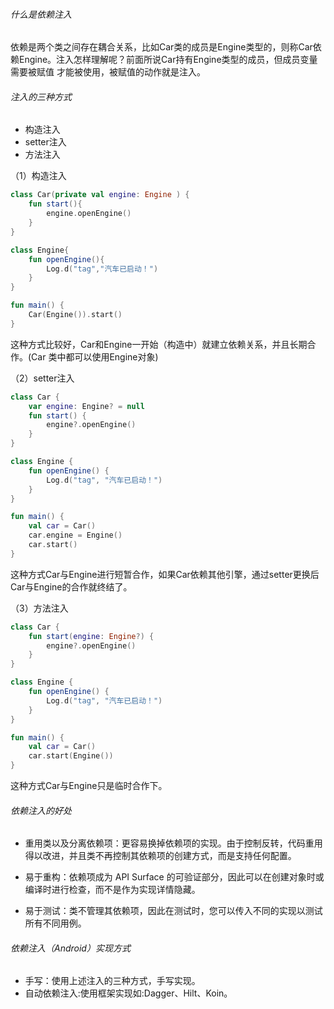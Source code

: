 
###### 什么是依赖注入

依赖是两个类之间存在耦合关系，比如Car类的成员是Engine类型的，则称Car依赖Engine。注入怎样理解呢？前面所说Car持有Engine类型的成员，但成员变量需要被赋值
才能被使用，被赋值的动作就是注入。

###### 注入的三种方式

- 构造注入
- setter注入
- 方法注入

（1）构造注入

```kotlin
class Car(private val engine: Engine ) {
    fun start(){
        engine.openEngine()
    }
}

class Engine{
    fun openEngine(){
        Log.d("tag","汽车已启动！")
    }
}

fun main() {
    Car(Engine()).start()
}
```
这种方式比较好，Car和Engine一开始（构造中）就建立依赖关系，并且长期合作。(Car 类中都可以使用Engine对象)

（2）setter注入
```kotlin
class Car {
    var engine: Engine? = null
    fun start() {
        engine?.openEngine()
    }
}

class Engine {
    fun openEngine() {
        Log.d("tag", "汽车已启动！")
    }
}

fun main() {
    val car = Car()
    car.engine = Engine()
    car.start()
}
```
这种方式Car与Engine进行短暂合作，如果Car依赖其他引擎，通过setter更换后Car与Engine的合作就终结了。

（3）方法注入

```kotlin
class Car {
    fun start(engine: Engine?) {
        engine?.openEngine()
    }
}

class Engine {
    fun openEngine() {
        Log.d("tag", "汽车已启动！")
    }
}

fun main() {
    val car = Car()
    car.start(Engine())
}
```
这种方式Car与Engine只是临时合作下。

###### 依赖注入的好处

- 重用类以及分离依赖项：更容易换掉依赖项的实现。由于控制反转，代码重用得以改进，并且类不再控制其依赖项的创建方式，而是支持任何配置。

- 易于重构：依赖项成为 API Surface 的可验证部分，因此可以在创建对象时或编译时进行检查，而不是作为实现详情隐藏。

- 易于测试：类不管理其依赖项，因此在测试时，您可以传入不同的实现以测试所有不同用例。

###### 依赖注入（Android）实现方式

- 手写：使用上述注入的三种方式，手写实现。
- 自动依赖注入:使用框架实现如:Dagger、Hilt、Koin。
